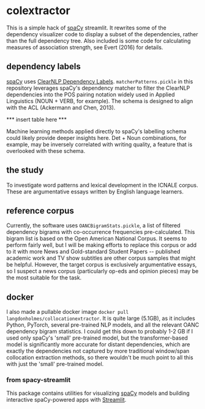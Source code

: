 # colextractor

This is a simple hack of [spaCy](https://spacy.io) streamlit. It rewrites some of the dependency visualizer code to display a subset of the dependencies, rather than the full dependency tree. Also included is some code for calculating measures of association strength, see Evert (2016) for details.

## dependency labels

[spaCy](https://spacy.io) uses [ClearNLP Dependency Labels](https://github.com/clir/clearnlp-guidelines/blob/master/md/specifications/dependency_labels.md). `matcherPatterns.pickle` in this repository leverages spaCy's dependency matcher to filter the ClearNLP dependencies into the POS pairing notation widely used in Applied Linguistics (NOUN + VERB, for example). The schema is designed to align with the ACL (Ackermann and Chen, 2013).

*** insert table here ***

Machine learning methods applied directly to spaCy's labelling schema could likely provide deeper insights here. Det + Noun combinations, for example, may be inversely correlated with writing quality, a feature that is overlooked with these schema.

## the study

To investigate word patterns and lexical development in the ICNALE corpus. These are argumentative essays written by English language learners.

## reference corpus

Currently, the software uses `OANCBigramStats.pickle`, a list of filtered dependency bigrams with co-occurrence frequencies pre-calculated. This bigram list is based on the Open American National Corpus. It seems to perform fairly well, but I will be making efforts to replace this corpus or add to it with more News and Gold-standard Student Papers -- published academic work and TV show subtitles are other corpus samples that might be helpful. However, the target corpus is exclusively argumentative essays, so I suspect a news corpus (particularly op-eds and opinion pieces) may be the most suitable for the task.

## docker

I also made a pullable docker image `docker pull langdonholmes/collocationextractor`. It is quite large (5.1GB), as it includes Python, PyTorch, several pre-trained NLP models, and all the relevant OANC dependency bigram statistics. I could get this down to probably 1-2 GB if I used only spaCy's 'small' pre-trained model, but the transformer-based model is significantly more accurate for distant dependencies, which are exactly the dependencies not captured by more traditional window/span collocation extraction methods, so there wouldn't be much point to all this with just the 'small' pre-trained model.

### from spacy-streamlit

This package contains utilities for visualizing [spaCy](https://spacy.io) models and building interactive spaCy-powered apps with [Streamlit](https://streamlit.io).

